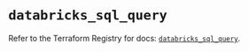 # `databricks_sql_query`

Refer to the Terraform Registry for docs: [`databricks_sql_query`](https://registry.terraform.io/providers/databricks/databricks/1.72.0/docs/resources/sql_query).
